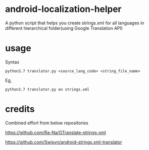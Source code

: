 # android-localization-helper
A python script that helps you create strings.xml for all languages in different hierarchical folder(using Google Translation API)

# usage

Syntax

```
python3.7 translator.py <source_lang_code> <string_file_name>
```

Eg,
```
python3.7 translator.py en strings.xml
```

# credits

Combined effort from below repositories

https://github.com/Ra-Na/GTranslate-strings-xml

https://github.com/Swisyn/android-strings.xml-translator




